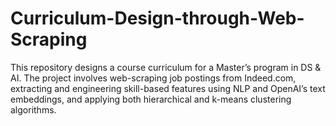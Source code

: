 # Curriculum-Design-through-Web-Scraping
This repository designs a course curriculum for a Master’s program in DS &amp; AI. The project involves web-scraping job postings from Indeed.com, extracting and engineering skill-based features using NLP and OpenAI’s text embeddings, and applying both hierarchical and k-means clustering algorithms.
